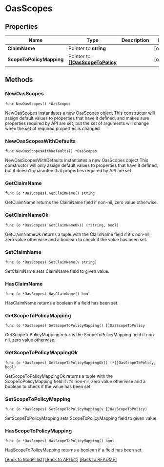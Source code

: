 # OasScopes

## Properties

Name | Type | Description | Notes
------------ | ------------- | ------------- | -------------
**ClaimName** | Pointer to **string** |  | [optional] 
**ScopeToPolicyMapping** | Pointer to [**[]OasScopeToPolicy**](OasScopeToPolicy.md) |  | [optional] 

## Methods

### NewOasScopes

`func NewOasScopes() *OasScopes`

NewOasScopes instantiates a new OasScopes object
This constructor will assign default values to properties that have it defined,
and makes sure properties required by API are set, but the set of arguments
will change when the set of required properties is changed

### NewOasScopesWithDefaults

`func NewOasScopesWithDefaults() *OasScopes`

NewOasScopesWithDefaults instantiates a new OasScopes object
This constructor will only assign default values to properties that have it defined,
but it doesn't guarantee that properties required by API are set

### GetClaimName

`func (o *OasScopes) GetClaimName() string`

GetClaimName returns the ClaimName field if non-nil, zero value otherwise.

### GetClaimNameOk

`func (o *OasScopes) GetClaimNameOk() (*string, bool)`

GetClaimNameOk returns a tuple with the ClaimName field if it's non-nil, zero value otherwise
and a boolean to check if the value has been set.

### SetClaimName

`func (o *OasScopes) SetClaimName(v string)`

SetClaimName sets ClaimName field to given value.

### HasClaimName

`func (o *OasScopes) HasClaimName() bool`

HasClaimName returns a boolean if a field has been set.

### GetScopeToPolicyMapping

`func (o *OasScopes) GetScopeToPolicyMapping() []OasScopeToPolicy`

GetScopeToPolicyMapping returns the ScopeToPolicyMapping field if non-nil, zero value otherwise.

### GetScopeToPolicyMappingOk

`func (o *OasScopes) GetScopeToPolicyMappingOk() (*[]OasScopeToPolicy, bool)`

GetScopeToPolicyMappingOk returns a tuple with the ScopeToPolicyMapping field if it's non-nil, zero value otherwise
and a boolean to check if the value has been set.

### SetScopeToPolicyMapping

`func (o *OasScopes) SetScopeToPolicyMapping(v []OasScopeToPolicy)`

SetScopeToPolicyMapping sets ScopeToPolicyMapping field to given value.

### HasScopeToPolicyMapping

`func (o *OasScopes) HasScopeToPolicyMapping() bool`

HasScopeToPolicyMapping returns a boolean if a field has been set.


[[Back to Model list]](../README.md#documentation-for-models) [[Back to API list]](../README.md#documentation-for-api-endpoints) [[Back to README]](../README.md)


